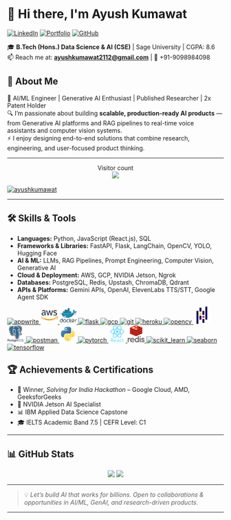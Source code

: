 # 👋 Hi there, I'm **Ayush Kumawat**  

[![LinkedIn](https://img.shields.io/badge/LinkedIn-blue?logo=linkedin&style=flat-square)](https://www.linkedin.com/in/ayush-kumawat/) 
[![Portfolio](https://img.shields.io/badge/Portfolio-Website-orange?logo=google-chrome&style=flat-square)](https://www.ayushkumawat.us) 
[![GitHub](https://img.shields.io/badge/GitHub-Ayushkumawat-black?logo=github&style=flat-square)](https://github.com/Ayushkumawat)  

🎓 **B.Tech (Hons.) Data Science & AI (CSE)** | Sage University | CGPA: 8.6  
📫 Reach me at: **ayushkumawat2112@gmail.com** | 📱 +91-9098984098

## 🚀 About Me

🌟 AI/ML Engineer | Generative AI Enthusiast | Published Researcher | 2x Patent Holder  
🔍 I’m passionate about building **scalable, production-ready AI products** — from Generative AI platforms and RAG pipelines to real-time voice assistants and computer vision systems.  
⚡ I enjoy designing end-to-end solutions that combine research, engineering, and user-focused product thinking.

---

<p align="center"> 
  Visitor count<br>
  <img src="https://profile-counter.glitch.me/Ayushkumawat/count.svg" />
</p>
<p align="left"> <a href="https://github.com/ryo-ma/github-profile-trophy"><img src="https://github-profile-trophy.vercel.app/?username=ayushkumawat" alt="ayushkumawat" /></a> </p>

---

## 🛠️ Skills & Tools

- **Languages:** Python, JavaScript (React.js), SQL
- **Frameworks & Libraries:** FastAPI, Flask, LangChain, OpenCV, YOLO, Hugging Face
- **AI & ML:** LLMs, RAG Pipelines, Prompt Engineering, Computer Vision, Generative AI
- **Cloud & Deployment:** AWS, GCP, NVIDIA Jetson, Ngrok
- **Databases:** PostgreSQL, Redis, Upstash, ChromaDB, Qdrant
- **APIs & Platforms:** Gemini APIs, OpenAI, ElevenLabs TTS/STT, Google Agent SDK

<p align="left"> <a href="https://appwrite.io" target="_blank" rel="noreferrer"> <img src="https://www.vectorlogo.zone/logos/appwriteio/appwriteio-icon.svg" alt="appwrite" width="40" height="40"/> </a> <a href="https://aws.amazon.com" target="_blank" rel="noreferrer"> <img src="https://raw.githubusercontent.com/devicons/devicon/master/icons/amazonwebservices/amazonwebservices-original-wordmark.svg" alt="aws" width="40" height="40"/> </a> <a href="https://www.docker.com/" target="_blank" rel="noreferrer"> <img src="https://raw.githubusercontent.com/devicons/devicon/master/icons/docker/docker-original-wordmark.svg" alt="docker" width="40" height="40"/> </a> <a href="https://flask.palletsprojects.com/" target="_blank" rel="noreferrer"> <img src="https://raw.githubusercontent.com/Ayushkumawat/Ayushkumawatportfolio/refs/heads/main/src/images/logo/flask.png" alt="flask" width="40" height="40"/> </a> <a href="https://cloud.google.com" target="_blank" rel="noreferrer"> <img src="https://www.vectorlogo.zone/logos/google_cloud/google_cloud-icon.svg" alt="gcp" width="40" height="40"/> </a> <a href="https://git-scm.com/" target="_blank" rel="noreferrer"> <img src="https://www.vectorlogo.zone/logos/git-scm/git-scm-icon.svg" alt="git" width="40" height="40"/> </a> <a href="https://heroku.com" target="_blank" rel="noreferrer"> <img src="https://www.vectorlogo.zone/logos/heroku/heroku-icon.svg" alt="heroku" width="40" height="40"/> </a> <a href="https://opencv.org/" target="_blank" rel="noreferrer"> <img src="https://www.vectorlogo.zone/logos/opencv/opencv-icon.svg" alt="opencv" width="40" height="40"/> </a> <a href="https://pandas.pydata.org/" target="_blank" rel="noreferrer"> <img src="https://raw.githubusercontent.com/devicons/devicon/2ae2a900d2f041da66e950e4d48052658d850630/icons/pandas/pandas-original.svg" alt="pandas" width="40" height="40"/> </a> <a href="https://www.postgresql.org" target="_blank" rel="noreferrer"> <img src="https://raw.githubusercontent.com/devicons/devicon/master/icons/postgresql/postgresql-original-wordmark.svg" alt="postgresql" width="40" height="40"/> </a> <a href="https://postman.com" target="_blank" rel="noreferrer"> <img src="https://www.vectorlogo.zone/logos/getpostman/getpostman-icon.svg" alt="postman" width="40" height="40"/> </a> <a href="https://www.python.org" target="_blank" rel="noreferrer"> <img src="https://raw.githubusercontent.com/devicons/devicon/master/icons/python/python-original.svg" alt="python" width="40" height="40"/> </a> <a href="https://pytorch.org/" target="_blank" rel="noreferrer"> <img src="https://www.vectorlogo.zone/logos/pytorch/pytorch-icon.svg" alt="pytorch" width="40" height="40"/> </a> <a href="https://reactjs.org/" target="_blank" rel="noreferrer"> <img src="https://raw.githubusercontent.com/devicons/devicon/master/icons/react/react-original-wordmark.svg" alt="react" width="40" height="40"/> </a> <a href="https://redis.io" target="_blank" rel="noreferrer"> <img src="https://raw.githubusercontent.com/devicons/devicon/master/icons/redis/redis-original-wordmark.svg" alt="redis" width="40" height="40"/> </a> <a href="https://scikit-learn.org/" target="_blank" rel="noreferrer"> <img src="https://upload.wikimedia.org/wikipedia/commons/0/05/Scikit_learn_logo_small.svg" alt="scikit_learn" width="40" height="40"/> </a> <a href="https://seaborn.pydata.org/" target="_blank" rel="noreferrer"> <img src="https://seaborn.pydata.org/_images/logo-mark-lightbg.svg" alt="seaborn" width="40" height="40"/> </a> <a href="https://www.tensorflow.org" target="_blank" rel="noreferrer"> <img src="https://www.vectorlogo.zone/logos/tensorflow/tensorflow-icon.svg" alt="tensorflow" width="40" height="40"/> </a> </p>

## 🏆 Achievements & Certifications

- 🥇 Winner, *Solving for India Hackathon* – Google Cloud, AMD, GeeksforGeeks  
- 🧠 NVIDIA Jetson AI Specialist  
- 📊 IBM Applied Data Science Capstone  
- 🎓 IELTS Academic Band 7.5 | CEFR Level: C1

---

## 📊 GitHub Stats

<p align="center">
  <img src="https://github-readme-stats.vercel.app/api?username=Ayushkumawat&show_icons=true&theme=tokyonight" />
  <img src="https://github-readme-stats.vercel.app/api/top-langs/?username=Ayushkumawat&layout=compact&theme=tokyonight" />
</p>

---

> 💡 *Let’s build AI that works for billions. Open to collaborations & opportunities in AI/ML, GenAI, and research-driven products.*

---

